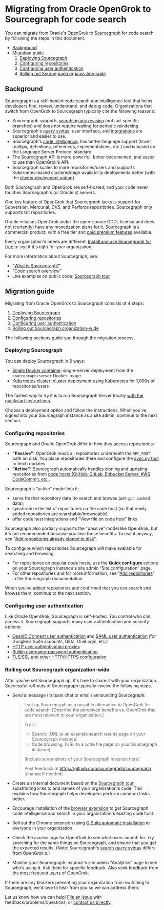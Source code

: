 # Migrating from Oracle OpenGrok to Sourcegraph for code search

You can migrate from Oracle's [OpenGrok](https://oracle.github.io/opengrok/) to [Sourcegraph](https://about.sourcegraph.com) for code search by following the steps in this document.

- [Background](opengrok.md#background)
- [Migration guide](opengrok.md#migration-guide)
  1.  [Deploying Sourcegraph](opengrok.md#deploying-sourcegraph)
  1.  [Configuring repositories](opengrok.md#configuring-repositories)
  1.  [Configuring user authentication](opengrok.md#configuring-user-authentication)
  1.  [Rolling out Sourcegraph organization-wide](opengrok.md#rolling-out-sourcegraph-organization-wide)

## Background

Sourcegraph is a self-hosted code search and intelligence tool that helps developers find, review, understand, and debug code. Organizations that switch from OpenGrok to Sourcegraph typically cite the following reasons:

- Sourcegraph supports [searching any revision](../../user/search/index.md) (not just specific branches) and does not require waiting for periodic reindexing.
- Sourcegraph's [query syntax](../../user/search/queries.md), user interface, and [integrations](../../integration/index.md) are superior and easier to use.
- Sourcegraph's [code intelligence](../../user/code_intelligence/index.md), has better language support (hover tooltips, definitions, references, implementations, etc.) and is based on the Language Server Protocol standard.
- The [Sourcegraph API](../../api/graphql/index.md) is more powerful, better documented, and easier to use than OpenGrok's API.
- Sourcegraph scales to more repositories/users and supports Kubernetes-based clustered/high-availability deployments better (with the [cluster deployment option](../install/cluster.md)).

Both Sourcegraph and OpenGrok are self-hosted, and your code never touches Sourcegraph's (or Oracle's) servers.

One key feature of OpenGrok that Sourcegraph lacks is support for Subversion, Mercurial, CVS, and Perforce repositories. Sourcegraph only supports Git repositories.

Oracle releases OpenGrok under the open-source CDDL license and does not (currently) have any monetization plans for it. Sourcegraph is a commercial product, with a free tier and [paid premium features](https://about.sourcegraph.com/pricing) available.

Every organization's needs are different. [Install and use Sourcegraph for free](../install/index.md) to see if it's right for your organization.

For more information about Sourcegraph, see:

- "[What is Sourcegraph?](../../user/index.md#what-is-sourcegraph)"
- "[Code search overview](../../user/search/index.md)"
- Live examples on public code: [Sourcegraph tour](../../user/tour.md)

## Migration guide

Migrating from Oracle OpenGrok to Sourcegraph consists of 4 steps:

1.  [Deploying Sourcegraph](opengrok.md#deploying-sourcegraph)
1.  [Configuring repositories](opengrok.md#configuring-repositories)
1.  [Configuring user authentication](opengrok.md#configuring-user-authentication)
1.  [Rolling out Sourcegraph organization-wide](opengrok.md#rolling-out-sourcegraph-organization-wide)

The following sections guide you through the migration process.

### Deploying Sourcegraph

You can deploy Sourcegraph in 2 ways:

- [Single Docker container](../install/docker/index.md): single-server deployment from the `sourcegraph/server` Docker image
- [Kubernetes cluster](../install/cluster.md): cluster deployment using Kubernetes for 1,000s of repositories/users

The fastest way to try it is to run Sourcegraph Server locally [with the quickstart instructions](../index.md).

Choose a deployment option and follow the instructions. When you've signed into your Sourcegraph instance as a site admin, continue to the next section.

### Configuring repositories

Sourcegraph and Oracle OpenGrok differ in how they access repositories:

- **"Passive":** OpenGrok reads all repositories underneath the `SRC_ROOT` path on disk. You place repositories there and configure the [sync.py tool](https://github.com/oracle/opengrok/wiki/Repository-synchronization) to fetch updates.
- **"Active":** Sourcegraph automatically handles cloning and updating repositories from [code hosts (GitHub, GitLab, Bitbucket Server, AWS CodeCommit, etc.](../repo/add.md).

Sourcegraph's "active" model lets it:

- serve fresher repository data (to search and browse just-`git push`ed data);
- synchronize the list of repositories on the code host (so that newly added repositories are searchable/browseable)
- offer code host integrations and "View file on code host" links

Sourcegraph also partially supports the "passive" model like OpenGrok, but it's not recommended because you lose these benefits. To use it anyway, see "[Add repositories already cloned to disk](../repo/add_from_local_disk.md)".

To configure which repositories Sourcegraph will make available for searching and browsing:

- For repositories on popular code hosts, use the **Quick configure** actions on your Sourcegraph instance's site admin "Site configuration" page.
- For other repositories and for more information, see "[Add repositories](../repo/add.md)" in the Sourcegraph documentation.

When you've added repositories and confirmed that you can search and browse them, continue to the next section.

### Configuring user authentication

Like Oracle OpenGrok, Sourcegraph is self-hosted. You control who can access it. Sourcegraph supports many user authentication and security options:

- [OpenID Connect user authentication](../auth/index.md#openid-connect) and [SAML user authentication](../auth/index.md#saml) (for Google/G Suite accounts, Okta, OneLogin, etc.)
- [HTTP user authentication proxies](../auth/index.md#http-authentication-proxies)
- [Builtin username-password authentication](../auth/index.md#builtin-authentication)
- [TLS/SSL and other HTTP/HTTPS configuration](../nginx.md)

### Rolling out Sourcegraph organization-wide

After you've set Sourcegraph up, it's time to share it with your organization. Successful roll-outs of Sourcegraph typically involve the following steps.

- Send a message (in team chat or email) announcing Sourcegraph:

  > I set up Sourcegraph as a possible alternative to OpenGrok for code search. [Describe the perceived benefits vs. OpenGrok that are most relevant to your organization.]
  >
  > Try it:
  >
  > - Search: [URL to an example search results page on your Sourcegraph instance]
  > - Code browsing: [URL to a code file page on your Sourcegraph instance]
  >
  > [Include screenshots of your Sourcegraph instance here]
  >
  > Post feedback at https://github.com/sourcegraph/sourcegraph [change if needed]

- Create an internal document based on the [Sourcegraph tour](../../user/tour.md), substituting links to and names of your organization's code. This explains how Sourcegraph helps developers perform common tasks better.
- Encourage installation of the [browser extension](../../integration/browser_extension.md) to get Sourcegraph code intelligence and search in your organization's existing code host.
- Roll out the Chrome extension using [G Suite automatic installation](../../integration/google_gsuite.md) to everyone in your organization.
- Check the access logs for OpenGrok to see what users search for. Try searching for the same things on Sourcegraph, and ensure that you get the expected results. (Note: Sourcegraph's [search query syntax](../../user/search/queries.md) differs from OpenGrok's.)
- Monitor your Sourcegraph instance's site admin "Analytics" page to see who's using it. Ask them for specific feedback. Also seek feedback from the most frequent users of OpenGrok.

If there are any blockers preventing your organization from switching to Sourcegraph, we'd love to hear from you so we can address them.

Let us know how we can help! [File an issue](https://github.com/sourcegraph/sourcegraph) with feedback/problems/questions, or [contact us directly](https://about.sourcegraph.com/contact).
